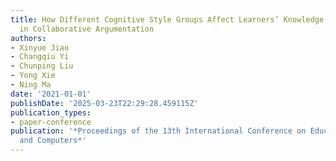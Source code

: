 ```yaml
---
title: How Different Cognitive Style Groups Affect Learners’ Knowledge Construction
  in Collaborative Argumentation
authors:
- Xinyue Jiao
- Changqiu Yi
- Chunping Liu
- Yong Xie
- Ning Ma
date: '2021-01-01'
publishDate: '2025-03-23T22:29:28.459115Z'
publication_types:
- paper-conference
publication: '*Proceedings of the 13th International Conference on Education Technology
  and Computers*'
---
```

